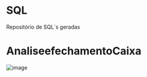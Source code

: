 # SQL
Repositório de SQL´s geradas
# AnaliseefechamentoCaixa
  ![image](https://user-images.githubusercontent.com/18727307/124301764-a2254300-db36-11eb-9047-841ae4cb6a33.png)
